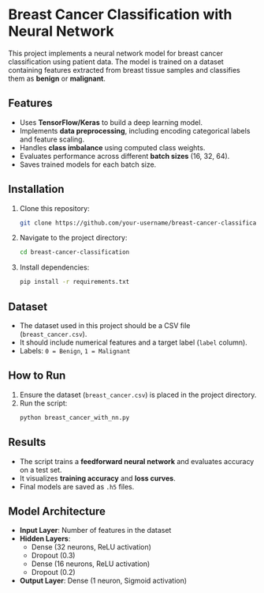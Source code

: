 # Breast Cancer Classification with Neural Network

This project implements a neural network model for breast cancer classification using patient data. The model is trained on a dataset containing features extracted from breast tissue samples and classifies them as **benign** or **malignant**.

##  Features
- Uses **TensorFlow/Keras** to build a deep learning model.
- Implements **data preprocessing**, including encoding categorical labels and feature scaling.
- Handles **class imbalance** using computed class weights.
- Evaluates performance across different **batch sizes** (16, 32, 64).
- Saves trained models for each batch size.

##  Installation
1. Clone this repository:
   ```bash
   git clone https://github.com/your-username/breast-cancer-classification.git
   ```
2. Navigate to the project directory:
   ```bash
   cd breast-cancer-classification
   ```
3. Install dependencies:
   ```bash
   pip install -r requirements.txt
   ```

##  Dataset
- The dataset used in this project should be a CSV file (`breast_cancer.csv`).
- It should include numerical features and a target label (`label` column).
- Labels: `0 = Benign`, `1 = Malignant`

##  How to Run
1. Ensure the dataset (`breast_cancer.csv`) is placed in the project directory.
2. Run the script:
   ```bash
   python breast_cancer_with_nn.py
   ```

##  Results
- The script trains a **feedforward neural network** and evaluates accuracy on a test set.
- It visualizes **training accuracy** and **loss curves**.
- Final models are saved as `.h5` files.

##  Model Architecture
- **Input Layer**: Number of features in the dataset
- **Hidden Layers**:
  - Dense (32 neurons, ReLU activation)
  - Dropout (0.3)
  - Dense (16 neurons, ReLU activation)
  - Dropout (0.2)
- **Output Layer**: Dense (1 neuron, Sigmoid activation)

